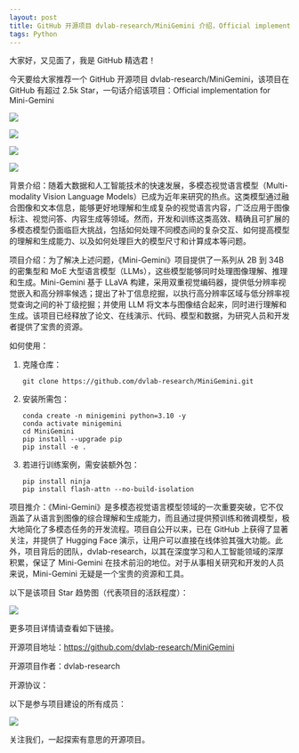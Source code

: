 ```yaml
---
layout: post
title: GitHub 开源项目 dvlab-research/MiniGemini 介绍，Official implementation for Mini-Gemini
tags: Python
---
```


大家好，又见面了，我是 GitHub 精选君！

今天要给大家推荐一个 GitHub 开源项目 dvlab-research/MiniGemini，该项目在 GitHub 有超过 2.5k Star，一句话介绍该项目：Official implementation for Mini-Gemini




![](https://raw.githubusercontent.com/dvlab-research/MiniGemini/master/images/teaser.png)

![](https://raw.githubusercontent.com/dvlab-research/MiniGemini/master/images/pipeline.png)

![](https://raw.githubusercontent.com/dvlab-research/MiniGemini/master/images/demo_und.png)

![](https://raw.githubusercontent.com/dvlab-research/MiniGemini/master/images/demo_gen.png)



背景介绍：随着大数据和人工智能技术的快速发展，多模态视觉语言模型（Multi-modality Vision Language Models）已成为近年来研究的热点。这类模型通过融合图像和文本信息，能够更好地理解和生成复杂的视觉语言内容，广泛应用于图像标注、视觉问答、内容生成等领域。然而，开发和训练这类高效、精确且可扩展的多模态模型仍面临巨大挑战，包括如何处理不同模态间的复杂交互、如何提高模型的理解和生成能力、以及如何处理巨大的模型尺寸和计算成本等问题。

项目介绍：为了解决上述问题，《Mini-Gemini》项目提供了一系列从 2B 到 34B 的密集型和 MoE 大型语言模型（LLMs），这些模型能够同时处理图像理解、推理和生成。Mini-Gemini 基于 LLaVA 构建，采用双重视觉编码器，提供低分辨率视觉嵌入和高分辨率候选；提出了补丁信息挖掘，以执行高分辨率区域与低分辨率视觉查询之间的补丁级挖掘；并使用 LLM 将文本与图像结合起来，同时进行理解和生成。该项目已经释放了论文、在线演示、代码、模型和数据，为研究人员和开发者提供了宝贵的资源。

如何使用：
1. 克隆仓库：
   ```
   git clone https://github.com/dvlab-research/MiniGemini.git
   ```
2. 安装所需包：
   ```
   conda create -n minigemini python=3.10 -y
   conda activate minigemini
   cd MiniGemini
   pip install --upgrade pip
   pip install -e .
   ```
3. 若进行训练案例，需安装额外包：
   ```
   pip install ninja
   pip install flash-attn --no-build-isolation
   ```

项目推介：《Mini-Gemini》是多模态视觉语言模型领域的一次重要突破，它不仅涵盖了从语言到图像的综合理解和生成能力，而且通过提供预训练和微调模型，极大地简化了多模态任务的开发流程。项目自公开以来，已在 GitHub 上获得了显著关注，并提供了 Hugging Face 演示，让用户可以直接在线体验其强大功能。此外，项目背后的团队，dvlab-research，以其在深度学习和人工智能领域的深厚积累，保证了 Mini-Gemini 在技术前沿的地位。对于从事相关研究和开发的人员来说，Mini-Gemini 无疑是一个宝贵的资源和工具。


以下是该项目 Star 趋势图（代表项目的活跃程度）：

![](https://api.star-history.com/svg?repos=dvlab-research/MiniGemini&type=Timeline)

更多项目详情请查看如下链接。

开源项目地址：https://github.com/dvlab-research/MiniGemini 

开源项目作者：dvlab-research

开源协议：

以下是参与项目建设的所有成员：

![](https://contrib.rocks/image?repo=dvlab-research/MiniGemini)

关注我们，一起探索有意思的开源项目。

